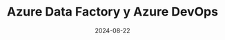 ---
title: Azure Data Factory y Azure DevOps
date: 2024-08-22
description: Como realizar la conexion entre ambas herramientas automaticamente
tags:
  - Azure
  - Data Factory
categories:
  - Azure
  - Cloud
dg-publish: true
draft: "false"
---